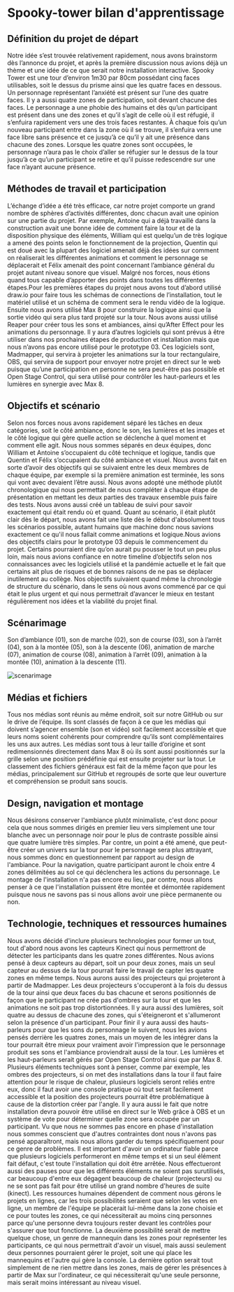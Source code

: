 # Spooky-tower bilan d'apprentissage

## Définition du projet de départ
Notre idée s’est trouvée relativement rapidement, nous avons brainstorm dès l’annonce du projet, et après la première discussion nous avions déjà un thème et une idée de ce que serait notre installation interactive. Spooky Tower est une tour d’environ 1m30 par 80cm possédant cinq faces utilisables, soit le dessus du prisme ainsi que les quatre faces en dessous. Un personnage représentant l’anxiété est présent sur l’une des quatre faces. Il y a aussi quatre zones de participation, soit devant chacune des faces. Le personnage a une phobie des humains et dès qu’un participant est présent dans une des zones et qu’il s’agit de celle où il est réfugié, il s’enfuira rapidement vers une des trois faces restantes. À chaque fois qu’un nouveau participant entre dans la zone où il se trouve, il s’enfuira vers une face libre sans présence et ce jusqu’à ce qu’il y ait une présence dans chacune des zones. Lorsque les quatre zones sont occupées, le personnage n’aura pas le choix d’aller se réfugier sur le dessus de la tour jusqu’à ce qu’un participant se retire et qu’il puisse redescendre sur une face n’ayant aucune présence. 

## Méthodes de travail et participation
L’échange d’idée a été très efficace, car notre projet comporte un grand nombre de sphères d’activités différentes, donc chacun avait une opinion sur une partie du projet. Par exemple, Antoine qui a déjà travaillé dans la construction avait une bonne idée de comment faire la tour et de la disposition physique des éléments, William qui est quelqu’un de très logique a amené des points selon le fonctionnement de la projection, Quentin qui est doué avec la plupart des logiciel amenait déjà des idées sur comment on réaliserait les différentes animations et comment le personnage se déplacerait et Félix amenait des point concernant l’ambiance général du projet autant niveau sonore que visuel. Malgré nos forces, nous étions quand tous capable d’apporter des points dans toutes les différentes étapes.Pour les premières étapes du projet nous avons tout d’abord utilisé draw.io pour faire tous les schémas de connections de l’installation, tout le matériel utilisé et un schéma de comment sera le rendu vidéo de la logique. Ensuite nous avons utilisé Max 8 pour construire la logique ainsi que la sortie vidéo qui sera plus tard projeté sur la tour. Nous avons aussi utilisé Reaper pour créer tous les sons et ambiances, ainsi qu’After Effect pour les animations du personnage. Il y aura d’autres logiciels qui sont prévus à être utiliser dans nos prochaines étapes de production et installation mais que nous n’avons pas encore utilisé pour le prototype 03. Ces logiciels sont, Madmapper, qui servira à projeter les animations sur la tour rectangulaire, OBS, qui servira de support pour envoyer notre projet en direct sur le web puisque qu’une participation en personne ne sera peut-être pas possible et Open Stage Control, qui sera utilisé pour contrôler les haut-parleurs et les lumières en synergie avec Max 8.

## Objectifs et scénario
Selon nos forces nous avons rapidement séparé les tâches en deux catégories, soit le côté ambiance, donc le son, les lumières et les images et le côté logique qui gère quelle action se déclenche à quel moment et comment elle agit. Nous nous sommes séparés en deux équipes, donc William et Antoine s’occupaient du côté technique et logique, tandis que Quentin et Félix s’occupaient du côté ambiance et visuel. Nous avons fait en sorte d’avoir des objectifs qui se suivaient entre les deux membres de chaque équipe, par exemple si la première animation est terminée, les sons qui vont avec devaient l’être aussi. Nous avons adopté une méthode plutôt chronologique qui nous permettait de nous compléter à chaque étape de présentation en mettant les deux parties des travaux ensemble puis faire des tests. Nous avons aussi créé un tableau de suivi pour savoir exactement qui était rendu où et quand. Quant au scénario, il était plutôt clair dès le départ, nous avons fait une liste dès le début d'absolument tous les scénarios possible, autant humains que machine donc nous savions exactement ce qu'il nous fallait comme animations et logique.Nous avions des objectifs clairs pour le prototype 03 depuis le commencement du projet. Certains pourraient dire qu’on aurait pu pousser le tout un peu plus loin, mais nous avions confiance en notre timeline d’objectifs selon nos connaissances avec les logiciels utilisé et la pandémie actuelle et le fait que certains ait plus de risques et de bonnes raisons de ne pas se déplacer inutilement au collège. Nos objectifs suivaient quand même la chronologie de structure du scénario, dans le sens où nous avons commencé par ce qui était le plus urgent et qui nous permettrait d’avancer le mieux en testant régulièrement nos idées et la viabilité du projet final. 

## Scénarimage
Son d’ambiance (01), son de marche (02), son de course (03), son à l’arrêt (04), son à la montée (05), son à la descente (06), animation de marche (07), animation de course (08), animation à l’arrêt (09), animation à la montée (10), animation à la descente (11).

![scenarimage](images/scénarimage.JPG)

## Médias et fichiers
Tous nos médias sont réunis au même endroit, soit sur notre GitHub ou sur le drive de l’équipe. Ils sont classés de façon à ce que les médias qui doivent s’agencer ensemble (son et vidéo) soit facilement accessible et que leurs noms soient cohérents pour comprendre qu’ils sont complémentaires les uns aux autres. Les médias sont tous à leur taille d’origine et sont redimensionnés directement dans Max 8 où ils sont aussi positionnés sur la grille selon une position prédéfinie qui est ensuite projeter sur la tour. Le classement des fichiers généraux est fait de la même façon que pour les médias, principalement sur GitHub et regroupés de sorte que leur ouverture et compréhension se produit sans soucis.

## Design, navigation et montage
Nous désirons conserver l'ambiance plutôt minimaliste, c'est donc poour cela que nous sommes dirigés en premier lieu vers simplement une tour blanche avec un personnage noir pour le plus de contraste possible ainsi que quatre lumière très simples. Par contre, un point a été amené, que peut-être créer un univers sur la tour pour le personnage sera plus attrayant, nous sommes donc en questionnement par rapport au design de l'ambiance. Pour la navigation, quatre participant auront le choix entre 4 zones délimitées au sol ce qui déclenchera les actions du personnage. Le montage de l'installation n'a pas encore eu lieu, par contre, nous allons penser à ce que l'installation puissent être montée et démontée rapidement puisque nous ne savons pas si nous allons avoir une pièce permanente ou non.

## Technologie, techniques et ressources humaines
Nous avons décidé d'inclure plusieurs technologies pour former un tout, tout d'abord nous avons les capteurs Kinect qui nous permettront de détecter les participants dans les quatre zones différentes. Nous avions pensé à deux capteurs au départ, soit un pour deux zones, mais un seul capteur au dessus de la tour pourrait faire le travail de capter les quatre zones en même temps. Nous aurons aussi des projecteurs qui projeteront à partir de Madmapper. Les deux projecteurs s'occuperont à la fois du dessus de la tour ainsi que deux faces du bas chacune et serons positionnés de façon que le participant ne crée pas d'ombres sur la tour et que les animations ne soit pas trop distortionnées. Il y aura aussi des lumières, soit quatre au dessus de chacune des zones, qui s'éteigneront et s'allumeront selon la présence d'un participant. Pour finir il y aura aussi des hauts-parleurs pour que les sons du personnage le suivent, nous les avions pensés derrière les quatres zones, mais un moyen de les intégrer dans la tour pourrait être mieux pour vraiment avoir l'impression que le personnage produit ses sons et l'ambiance proviendrait aussi de la tour. Les lumières et les haut-parleurs serait gérés par Open Stage Control ainsi que par Max 8. Plusieurs éléments techniques sont à penser, comme par exemple, les ombres des projecteurs, si on met des installations dans la tour il faut faire attention pour le risque de chaleur, plusieurs logiciels seront reliés entre eux, donc il faut avoir une console pratique où tout serait facilement accessible et la position des projecteurs pourrait être problématique à cause de la distortion créer par l'angle. Il y aura aussi le fait que notre installation devra pouvoir être utilisé en direct sur le Web grâce à OBS et un système de vote pour déterminer quelle zone sera occupée par un participant. Vu que nous ne sommes pas encore en phase d'installation nous sommes conscient que d'autres contraintes dont nous n'avons pas pensé apparaîtront, mais nous allons garder du temps spécifiquement pour ce genre de problèmes. Il est important d'avoir un ordinateur fiable parce que plusieurs logiciels performeront en même temps et si un seul élément fait défaut, c'est toute l'installation qui doit être arrêtée. Nous effectueront aussi des pauses pour que les différents éléments ne soient pas surutilisés, car beaucoup d'entre eux dégagent beaucoup de chaleur (projecteurs) ou ne se sont pas fait pour être utilisé un grand nombre d'heures de suite (kinect). Les ressources humaines dépendent de comment nous gérons le projets en lignes, car les trois possibilités seraient que selon les votes en ligne, un membre de l'équipe se placerait lui-même dans la zone choisie et ce pour toutes les zones, ce qui nécessiterait au moins cinq personnes parce qu'une personne devra toujours rester devant les contrôles pour s'assurer que tout fonctionne. La deuxième possibilité serait de mettre quelque chose, un genre de mannequin dans les zones pour représenter les participants, ce qui nous permettrait d'avoir un visuel, mais aussi seulement deux personnes pourraient gérer le projet, soit une qui place les mannequins et l'autre qui gère la console. La dernière option serait tout simplement de ne rien mettre dans les zones, mais de gérer les présences à partir de Max sur l'ordinateur, ce qui nécessiterait qu'une seule personne, mais serait moins intéressant au niveau visuel.

##
